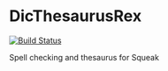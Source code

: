 DicThesaurusRex
===============
[![Build Status](https://travis-ci.org/j4yk/DicThesaurusRex.svg?branch=master)](https://travis-ci.org/j4yk/DicThesaurusRex)

Spell checking and thesaurus for Squeak
